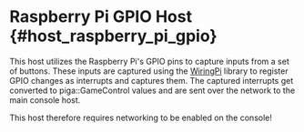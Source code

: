 Raspberry Pi GPIO Host {#host_raspberry_pi_gpio}
======================

This host utilizes the Raspberry Pi's GPIO pins to capture inputs from
a set of buttons. These inputs are captured using the [WiringPi](http://wiringpi.com/) 
library to register GPIO changes as interrupts and captures them. The captured
interrupts get converted to piga::GameControl values and are sent over 
the network to the main console host. 

This host therefore requires networking to be enabled on the console!
